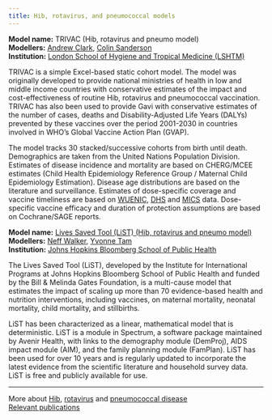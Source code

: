```yaml
---
title: Hib, rotavirus, and pneumococcal models
---
```


**Model name:** TRIVAC (Hib, rotavirus and pneumo model)    
**Modellers:**  [Andrew Clark](http://www.lshtm.ac.uk/aboutus/people/clark.andrew), [Colin Sanderson](http://www.lshtm.ac.uk/aboutus/people/sanderson.colin)     
**Institution:** [London School of Hygiene and Tropical Medicine (LSHTM)](http://www.lshtm.ac.uk/)

TRIVAC is a simple Excel-based static cohort model.  The model was originally developed to provide national ministries of health in low and middle income countries with conservative estimates of the impact and cost-effectiveness of routine Hib, rotavirus and pneumococcal vaccination.  TRIVAC has also been used to provide Gavi with conservative estimates of the number of cases, deaths and Disability-Adjusted Life Years (DALYs) prevented by these vaccines over the period 2001-2030 in countries involved in WHO’s Global Vaccine Action Plan (GVAP).  

The model tracks 30 stacked/successive cohorts from birth until death.  Demographics are taken from the United Nations Population Division.  Estimates of disease incidence and mortality are based on CHERG/MCEE estimates (Child Health Epidemiology Reference Group / Maternal Child Epidemiology Estimation).  Disease age distributions are based on the literature and surveillance.  Estimates of dose-specific coverage and vaccine timeliness are based on [WUENIC](http://www.who.int/immunization/monitoring_surveillance/data/en/), [DHS](http://dhsprogram.com/) and [MICS](http://mics.unicef.org/) data. Dose-specific vaccine efficacy and duration of protection assumptions are based on Cochrane/SAGE reports.



<div id="jhu"></div>

**Model name:** [Lives Saved Tool (LiST) (Hib, rotavirus and pneumo model)](http://www.livessavedtool.org/)   
**Modellers:**  [Neff Walker](https://www.jhsph.edu/faculty/directory/profile/1945/neff-walker), [Yvonne Tam](https://www.jhsph.edu/faculty/directory/profile/2424/yvonne-yin-on-tam)    
**Institution:** [Johns Hopkins Bloomberg School of Public Health](https://www.jhsph.edu/)

The Lives Saved Tool (LiST), developed by the Institute for International Programs at Johns Hopkins Bloomberg School of Public Health and funded by the Bill & Melinda Gates Foundation, is a multi-cause model that estimates the impact of scaling up more than 70 evidence-based  health and nutrition interventions, including vaccines, on maternal mortality, neonatal mortality, child mortality, and stillbirths. 

LiST has been characterized as a linear, mathematical model that is deterministic. LiST is a module in Spectrum, a software package maintained by Avenir Health, with links to the demography module (DemProj), AIDS impact module (AIM), and the family planning module (FamPlan). LiST has been used for over 10 years and is regularly updated to incorporate the latest evidence from the scientific literature and household survey data. LiST is free and publicly available for use.

---

More about [Hib](/diseases/hib), [rotavirus](/diseases/rotavirus) and [pneumococcal disease](/diseases/pneumo)  
[Relevant publications](/publications#hib)
